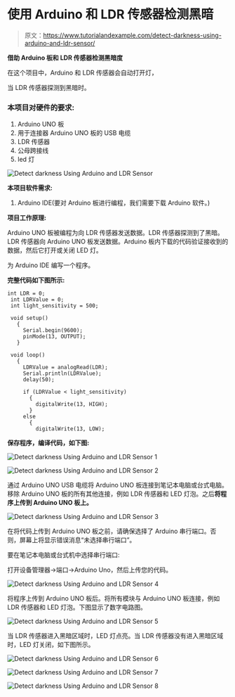 # 使用 Arduino 和 LDR 传感器检测黑暗

> 原文：<https://www.tutorialandexample.com/detect-darkness-using-arduino-and-ldr-sensor/>

**借助 Arduino 板和 LDR 传感器检测黑暗度**

在这个项目中，Arduino 和 LDR 传感器会自动打开灯，

当 LDR 传感器探测到黑暗时。

### **本项目对硬件的要求:**

1.  Arduino UNO 板
2.  用于连接器 Arduino UNO 板的 USB 电缆
3.  LDR 传感器
4.  公母跨接线
5.  led 灯

![Detect darkness Using Arduino and LDR Sensor ](img/8b07a51e5cd9c90bbef773b0ecfdbc13.png)

**本项目软件需求:**

1.  Arduino IDE(要对 Arduino 板进行编程，我们需要下载 Arduino 软件。)

**项目工作原理:**

Arduino UNO 板被编程为向 LDR 传感器发送数据。LDR 传感器探测到了黑暗。LDR 传感器向 Arduino UNO 板发送数据。Arduino 板内下载的代码验证接收到的数据，然后它打开或关闭 LED 灯。

为 Arduino IDE 编写一个程序。

**完整代码如下图所示:**

```
int LDR = 0;     
 int LDRValue = 0;      
 int light_sensitivity = 500;    

 void setup()
   {
     Serial.begin(9600);          
     pinMode(13, OUTPUT);     
   }

 void loop()
   {
     LDRValue = analogRead(LDR);       
     Serial.println(LDRValue);       
     delay(50);        

     if (LDRValue < light_sensitivity) 
       {
         digitalWrite(13, HIGH);
       }
     else
       {
         digitalWrite(13, LOW); 
```

**保存程序，编译代码，如下图:**

![Detect darkness Using Arduino and LDR Sensor 1](img/b15e1d079f27972bf479a56df38a3793.png)

![Detect darkness Using Arduino and LDR Sensor 2](img/f49a76468f040c58d1ed8b77d6671273.png)

通过 Arduino UNO USB 电缆将 Arduino UNO 板连接到笔记本电脑或台式电脑。移除 Arduino UNO 板的所有其他连接，例如 LDR 传感器和 LED 灯泡。之后**将程序上传到 Arduino UNO 板上。**

![Detect darkness Using Arduino and LDR Sensor 3](img/9b0473a72b40789e2b378bf56ca9858a.png)

在将代码上传到 Arduino UNO 板之前，请确保选择了 Arduino 串行端口。否则，屏幕上将显示错误消息“未选择串行端口”。

要在笔记本电脑或台式机中选择串行端口:

打开设备管理器->端口->Arduino Uno，然后上传您的代码。

![Detect darkness Using Arduino and LDR Sensor 4](img/e0f08d729cb40cbb588eadceb050dc5e.png)

将程序上传到 Arduino UNO 板后。将所有模块与 Arduino UNO 板连接，例如 LDR 传感器和 LED 灯泡。下图显示了数字电路图。

![Detect darkness Using Arduino and LDR Sensor 5](img/380eb719582e92578ad006dc0ce0ec6a.png)

当 LDR 传感器进入黑暗区域时，LED 灯点亮。当 LDR 传感器没有进入黑暗区域时，LED 灯关闭，如下图所示。

![Detect darkness Using Arduino and LDR Sensor 6](img/03b73352eaee8da7668765d03cdc94ca.png)

![Detect darkness Using Arduino and LDR Sensor 7](img/67f80315729154115076d6dda73fd354.png)

![Detect darkness Using Arduino and LDR Sensor 8](img/b8afead4ac7e061b6048a75179aaaa06.png)